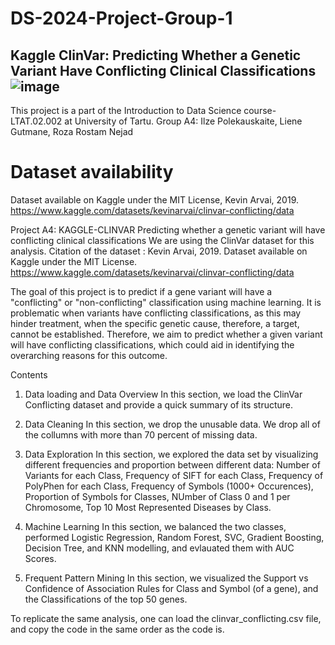# DS-2024-Project-Group-1

## Kaggle ClinVar: Predicting Whether a Genetic Variant Have Conflicting Clinical Classifications![image](https://github.com/user-attachments/assets/65bfb9a8-649a-488e-8470-180a4b497fbd)


This project is a part of the Introduction to Data Science course- LTAT.02.002 at University of Tartu.
Group A4: Ilze Polekauskaite, Liene Gutmane, Roza Rostam Nejad

# Dataset availability
Dataset available on Kaggle under the MIT License, Kevin Arvai, 2019. 
https://www.kaggle.com/datasets/kevinarvai/clinvar-conflicting/data 

Project A4: KAGGLE-CLINVAR
Predicting whether a genetic variant will have conflicting clinical classifications
We are using the ClinVar dataset for this analysis. Citation of the dataset : Kevin Arvai, 2019. Dataset available on Kaggle under the MIT License. https://www.kaggle.com/datasets/kevinarvai/clinvar-conflicting/data

The goal of this project is to predict if a gene variant will have a "conflicting" or "non-conflicting" classification using machine learning. It is problematic when variants have conflicting classifications, as this may hinder treatment, when the specific genetic cause, therefore, a target, cannot be established. Therefore, we aim to predict whether a given variant will have conflicting classifications, which could aid in identifying the overarching reasons for this outcome.

Contents
1. Data loading and Data Overview
In this section, we load the ClinVar Conflicting dataset and provide a quick summary of its structure.

2. Data Cleaning
In this section, we drop the unusable data. We drop all of the collumns with more than 70 percent of missing data.

3. Data Exploration
In this section, we explored the data set by visualizing different frequencies and proportion between different data: Number of Variants for each Class, Frequency of SIFT for each Class, Frequency of PolyPhen for each Class, Frequency of Symbols (1000+ Occurences), Proportion of Symbols for Classes, NUmber of Class 0 and 1 per Chromosome, Top 10 Most Represented Diseases by Class.

4. Machine Learning
In this section, we balanced the two classes, performed Logistic Regression, Random Forest, SVC, Gradient Boosting, Decision Tree, and KNN modelling, and evlauated them with AUC Scores.

5. Frequent Pattern Mining
In this section, we visualized the Support vs Confidence of Association Rules for Class and Symbol (of a gene), and the Classifications of the top 50 genes.

To replicate the same analysis, one can load the clinvar_conflicting.csv file, and copy the code in the same order as the code is.
